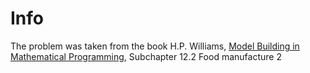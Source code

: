 # Info

The problem was taken from the book H.P. Williams, [Model Building in Mathematical Programming](https://www.wiley.com/en-us/Model+Building+in+Mathematical+Programming%2C+5th+Edition-p-9781118443330), Subchapter 12.2 Food manufacture 2


